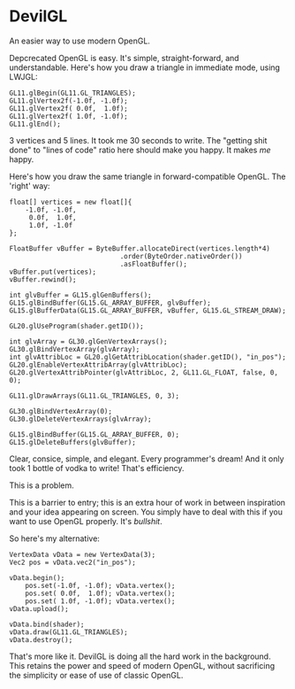 DevilGL
=======

An easier way to use modern OpenGL.

Depcrecated OpenGL is easy. It's simple, straight-forward, and understandable.
Here's how you draw a triangle in immediate mode, using LWJGL:

    GL11.glBegin(GL11.GL_TRIANGLES);
    GL11.glVertex2f(-1.0f, -1.0f);
    GL11.glVertex2f( 0.0f,  1.0f);
    GL11.glVertex2f( 1.0f, -1.0f);
    GL11.glEnd();

3 vertices and 5 lines. It took me 30 seconds to write. The "getting shit done" to "lines of code" ratio here should make you happy. It makes *me* happy.

Here's how you draw the same triangle in forward-compatible OpenGL. The 'right' way:

    float[] vertices = new float[]{
        -1.0f, -1.0f,
         0.0f,  1.0f,
         1.0f, -1.0f
    };

    FloatBuffer vBuffer = ByteBuffer.allocateDirect(vertices.length*4)
                                .order(ByteOrder.nativeOrder())
                                .asFloatBuffer();
    vBuffer.put(vertices);
    vBuffer.rewind();

    int glvBuffer = GL15.glGenBuffers();
    GL15.glBindBuffer(GL15.GL_ARRAY_BUFFER, glvBuffer);
    GL15.glBufferData(GL15.GL_ARRAY_BUFFER, vBuffer, GL15.GL_STREAM_DRAW);

    GL20.glUseProgram(shader.getID());

    int glvArray = GL30.glGenVertexArrays();
    GL30.glBindVertexArray(glvArray);
    int glvAttribLoc = GL20.glGetAttribLocation(shader.getID(), "in_pos");
    GL20.glEnableVertexAttribArray(glvAttribLoc);
    GL20.glVertexAttribPointer(glvAttribLoc, 2, GL11.GL_FLOAT, false, 0, 0);

    GL11.glDrawArrays(GL11.GL_TRIANGLES, 0, 3);

    GL30.glBindVertexArray(0);
    GL30.glDeleteVertexArrays(glvArray);

    GL15.glBindBuffer(GL15.GL_ARRAY_BUFFER, 0);
    GL15.glDeleteBuffers(glvBuffer);

Clear, consice, simple, and elegant. Every programmer's dream! And it only took 1 bottle of vodka to write! That's efficiency.

This is a problem.

This is a barrier to entry; this is an extra hour of work in between inspiration and your idea appearing on screen. You simply have to deal with this if you want to use OpenGL properly. It's *bullshit*.

So here's my alternative:

    VertexData vData = new VertexData(3);
    Vec2 pos = vData.vec2("in_pos");
    
    vData.begin();
        pos.set(-1.0f, -1.0f); vData.vertex();
        pos.set( 0.0f,  1.0f); vData.vertex();
        pos.set( 1.0f, -1.0f); vData.vertex();
    vData.upload();
    
    vData.bind(shader);
    vData.draw(GL11.GL_TRIANGLES);
    vData.destroy();
    
That's more like it. DevilGL is doing all the hard work in the background. This retains the power and speed of modern OpenGL, without sacrificing the simplicity or ease of use of classic OpenGL.
